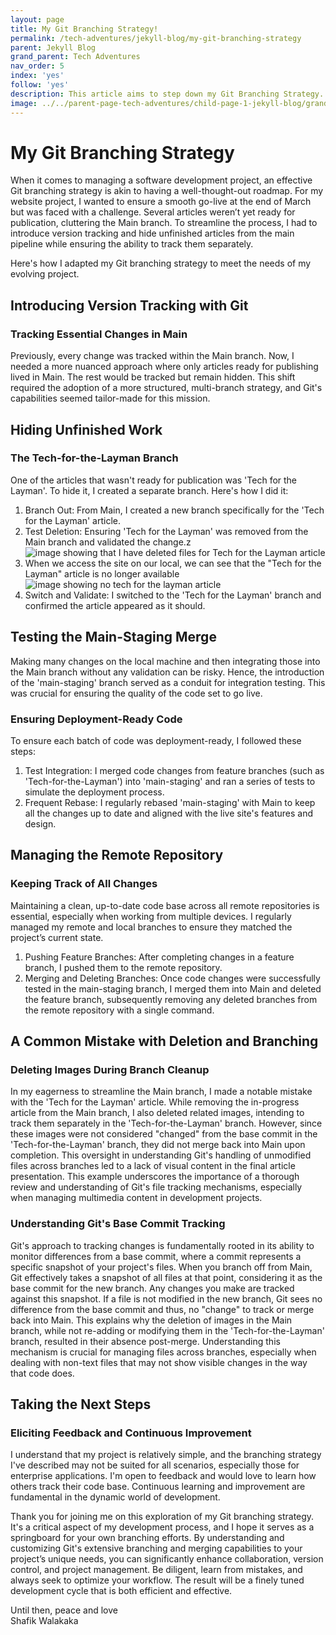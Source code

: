 ```yaml
---
layout: page
title: My Git Branching Strategy!
permalink: /tech-adventures/jekyll-blog/my-git-branching-strategy
parent: Jekyll Blog
grand_parent: Tech Adventures
nav_order: 5
index: 'yes'
follow: 'yes'
description: This article aims to step down my Git Branching Strategy. For your comments and feedback to see if this is applicable or if it can be improved!
image: ../../parent-page-tech-adventures/child-page-1-jekyll-blog/grandchild-page-4-feeling-responsive-template/image-jekyll-blog-feeling-responsive-template.png
---
```


<!-----



Conversion time: 0.313 seconds.


Using this Markdown file:

1. Paste this output into your source file.
2. See the notes and action items below regarding this conversion run.
3. Check the rendered output (headings, lists, code blocks, tables) for proper
   formatting and use a linkchecker before you publish this page.

Conversion notes:

* Docs to Markdown version 1.0β35
* Wed Apr 17 2024 09:01:55 GMT-0700 (PDT)
* Source doc: Untitled document
----->



# **My Git Branching Strategy**

When it comes to managing a software development project, an effective Git branching strategy is akin to having a well-thought-out roadmap. For my website project, I wanted to ensure a smooth go-live at the end of March but was faced with a challenge. Several articles weren’t yet ready for publication, cluttering the Main branch. To streamline the process, I had to introduce version tracking and hide unfinished articles from the main pipeline while ensuring the ability to track them separately.

Here's how I adapted my Git branching strategy to meet the needs of my evolving project.


## **Introducing Version Tracking with Git**


### **Tracking Essential Changes in Main**

Previously, every change was tracked within the Main branch. Now, I needed a more nuanced approach where only articles ready for publishing lived in Main. The rest would be tracked but remain hidden. This shift required the adoption of a more structured, multi-branch strategy, and Git's capabilities seemed tailor-made for this mission.


## **Hiding Unfinished Work**


### **The Tech-for-the-Layman Branch**

One of the articles that wasn't ready for publication was 'Tech for the Layman'. To hide it, I created a separate branch. Here's how I did it:



1. Branch Out: From Main, I created a new branch specifically for the 'Tech for the Layman' article.
2. Test Deletion: Ensuring 'Tech for the Layman' was removed from the Main branch and validated the change.z
![image showing that I have deleted files for Tech for the Layman article](../../parent-page-tech-adventures/child-page-1-jekyll-blog/grandchild-page-5-my-git-branching-strategy/image-deleted-file-for-tech-for-the-layman.png)
3. When we access the site on our local, we can see that the "Tech for the Layman" article is no longer available
![image showing no tech for the layman article](../../parent-page-tech-adventures/child-page-1-jekyll-blog/grandchild-page-5-my-git-branching-strategy/image-showing-no-tech-for-the-layman-article.png)
4. Switch and Validate: I switched to the 'Tech for the Layman' branch and confirmed the article appeared as it should.


## **Testing the Main-Staging Merge**

Making many changes on the local machine and then integrating those into the Main branch without any validation can be risky. Hence, the introduction of the 'main-staging' branch served as a conduit for integration testing. This was crucial for ensuring the quality of the code set to go live.


### **Ensuring Deployment-Ready Code**

To ensure each batch of code was deployment-ready, I followed these steps:



1. Test Integration: I merged code changes from feature branches (such as 'Tech-for-the-Layman') into 'main-staging' and ran a series of tests to simulate the deployment process.
2. Frequent Rebase: I regularly rebased 'main-staging' with Main to keep all the changes up to date and aligned with the live site's features and design.


## **Managing the Remote Repository**


### **Keeping Track of All Changes**

Maintaining a clean, up-to-date code base across all remote repositories is essential, especially when working from multiple devices. I regularly managed my remote and local branches to ensure they matched the project’s current state.



1. Pushing Feature Branches: After completing changes in a feature branch, I pushed them to the remote repository.
2. Merging and Deleting Branches: Once code changes were successfully tested in the main-staging branch, I merged them into Main and deleted the feature branch, subsequently removing any deleted branches from the remote repository with a single command.


## **A Common Mistake with Deletion and Branching**


### **Deleting Images During Branch Cleanup**

In my eagerness to streamline the Main branch, I made a notable mistake with the 'Tech for the Layman' article. While removing the in-progress article from the Main branch, I also deleted related images, intending to track them separately in the 'Tech-for-the-Layman' branch. However, since these images were not considered "changed" from the base commit in the 'Tech-for-the-Layman' branch, they did not merge back into Main upon completion. This oversight in understanding Git's handling of unmodified files across branches led to a lack of visual content in the final article presentation. This example underscores the importance of a thorough review and understanding of Git's file tracking mechanisms, especially when managing multimedia content in development projects.


### **Understanding Git's Base Commit Tracking**

Git's approach to tracking changes is fundamentally rooted in its ability to monitor differences from a base commit, where a commit represents a specific snapshot of your project's files. When you branch off from Main, Git effectively takes a snapshot of all files at that point, considering it as the base commit for the new branch. Any changes you make are tracked against this snapshot. If a file is not modified in the new branch, Git sees no difference from the base commit and thus, no "change" to track or merge back into Main. This explains why the deletion of images in the Main branch, while not re-adding or modifying them in the 'Tech-for-the-Layman' branch, resulted in their absence post-merge. Understanding this mechanism is crucial for managing files across branches, especially when dealing with non-text files that may not show visible changes in the way that code does.


## **Taking the Next Steps**


### **Eliciting Feedback and Continuous Improvement**

I understand that my project is relatively simple, and the branching strategy I've described may not be suited for all scenarios, especially those for enterprise applications. I'm open to feedback and would love to learn how others track their code base. Continuous learning and improvement are fundamental in the dynamic world of development.

Thank you for joining me on this exploration of my Git branching strategy. It's a critical aspect of my development process, and I hope it serves as a springboard for your own branching efforts. By understanding and customizing Git's extensive branching and merging capabilities to your project’s unique needs, you can significantly enhance collaboration, version control, and project management. Be diligent, learn from mistakes, and always seek to optimize your workflow. The result will be a finely tuned development cycle that is both efficient and effective.


Until then, peace and love <br>
Shafik Walakaka
